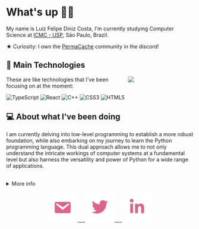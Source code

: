# What's up 🖖🏽

My name is Luiz Felipe Diniz Costa, I'm currently studying Computer Science at [ICMC - USP](https://www.icmc.usp.br/), São Paulo, Brazil.

★ Curiosity: I own the [PermaCache](https://discord.gg/UeutKXCBpG) community in the discord!

## :dart: Main Technologies

<img width="35%" align="right" src="https://github-readme-stats.vercel.app/api/top-langs/?username=lfelipediniz&bg_color=00000000&hide_border=true&title_color=82AAFF&text_color=82AAFF" />

These are like technologies that I've been focusing on at the moment:

![TypeScript](https://img.shields.io/badge/-Typescript-blue?&logo=typescript&logoColor=white)
![React](https://img.shields.io/badge/-React-0065b8?&logo=react)
![C++](https://img.shields.io/badge/C++-0081EB.svg?style=flat&logo=c%2B%2B)
![CSS3](https://img.shields.io/badge/-CSS3-0089c4?&logo=css3)
![HTML5](https://img.shields.io/badge/-HTML5-%23E44D27?&logo=html5&logoColor=ffffff)

## :computer: About what I've been doing

I am currently delving into low-level programming to establish a more robust foundation, while also embarking on my journey to learn the Python programming language. This dual approach allows me to not only understand the intricate workings of computer systems at a fundamental level but also harness the versatility and power of Python for a wide range of applications.

</br>

<details>
    <summary markdown="span">More info</summary>
        <p>
        <img src="http://github-readme-streak-stats.herokuapp.com?user=lfelipediniz&theme=blueberry&hide_border=true&date_format=M%20j%5B%2C%20Y%5D&background=FFFFFF00&dates=DD6387&currStreakLabel=82AAFF&currStreakNum=82AAFF"/> 
        </p>
        
</details>



<p align="center">
                 
<a href="mailto:lfediniz@usp.br">
<img width="80" src="https://raw.githubusercontent.com/lfelipediniz/lfelipediniz/6cb6a63f5e5dfae31c510ece8f39b6d2ac5aa444/images/mail.svg"> &nbsp; &nbsp;

<a href="https://twitter.com/lfdinizcosta">
<img width="80"src="https://raw.githubusercontent.com/lfelipediniz/lfelipediniz/b3591137d20bf46d53626458c49cd47508deab3b/images/twitter.svg"> &nbsp; &nbsp;

<a href="https://www.linkedin.com/in/lfelipediniz/">
<img width="80" src="https://raw.githubusercontent.com/lfelipediniz/lfelipediniz/b3591137d20bf46d53626458c49cd47508deab3b/images/linkedin.svg">
</p>
